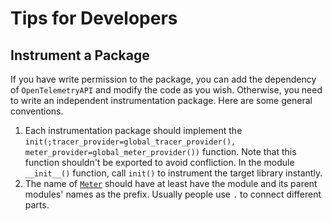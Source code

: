 # Tips for Developers

## Instrument a Package

If you have write permission to the package, you can add the dependency of `OpenTelemetryAPI` and modify the code as you wish. Otherwise, you need to write an independent instrumentation package. Here are some general conventions.

1. Each instrumentation package should implement the `init(;tracer_provider=global_tracer_provider(), meter_provider=global_meter_provider())` function. Note that this function shouldn't be exported to avoid confliction. In the module `__init__()` function, call `init()` to instrument the target library instantly.
1. The name of [`Meter`](@ref) should have at least have the module and its parent modules' names as the prefix. Usually people use `.` to connect different parts.